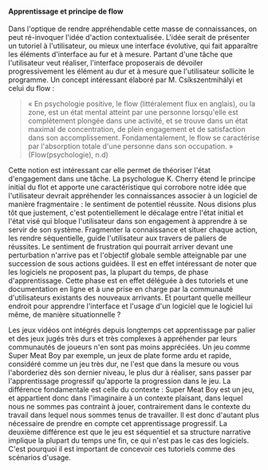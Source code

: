 #### Apprentissage et principe de flow

Dans l'optique de rendre appréhendable cette masse de connaissances, on peut ré-invoquer l'idée d'action contextualisée. L'idée serait de présenter un tutoriel à l'utilisateur, ou mieux une interface évolutive, qui fait apparaître les éléments d'interface au fur et à mesure. Partant d'une tâche que l'utilisateur veut réaliser, l'interface proposerais de dévoiler progressivement les élément au dur et à mesure que l'utilisateur sollicite le programme. Un concept intéressant élaboré par M. Csíkszentmihályi et celui du flow :

> « En psychologie positive, le flow (littéralement flux en anglais), ou la zone, est un état mental atteint par une personne lorsqu'elle est complètement plongée dans une activité, et se trouve dans un état maximal de concentration, de plein engagement et de satisfaction dans son accomplissement. Fondamentalement, le flow se caractérise par l'absorption totale d'une personne dans son occupation. » (Flow(psychologie), n.d)

Cette notion est intéressant car elle permet de théoriser l'état d'engagement dans une tâche. La psychologue K. Cherry étend le principe initial du flot et apporte une caractéristique qui corrobore notre idée que l'utilisateur devrait appréhender les connaissances associer à un logiciel de manière fragmentaire : le sentiment de potentiel réussite. Nous disions plus tôt que justement, c'est potentiellement le décalage entre l'état initial et l'état visé qui bloque l'utilisateur dans son engagement à apprendre à se servir de son système. Fragmenter la connaissance et situer chaque action, les rendre séquentielle, guide l'utilisateur aux travers de paliers de réussites. Le sentiment de frustration qui pourrait arriver devant une perturbation n'arrive pas et l'objectif globale semble atteignable par une succession de sous actions guidées. Il est en effet intéressant de noter que les logiciels ne proposent pas, la plupart du temps, de phase d'apprentissage. Cette phase est en effet déléguée à des tutoriels et une documentation en ligne et à une prise en charge par la communauté d'utilisateurs existants des nouveaux arrivants. Et pourtant quelle meilleur endroit pour apprendre l'interface et l'usage d'un logiciel que le logiciel lui même, de manière situationnelle ? 

Les jeux vidéos ont intégrés depuis longtemps cet apprentissage par palier et des jeux jugés très durs et très complexes à appréhender par leurs communautés de joueurs n'en sont pas moins appréciées. Un jeu comme Super Meat Boy par exemple, un jeux de plate forme ardu et rapide, considéré comme un jeu très dur, ne l'est que dans la mesure ou vous l'aborderiez dès son dernier niveau, le plus dur à réaliser, sans passer par l'apprentissage progressif qu'apporte la progression dans le jeu. La différence fondamentale est celle du contexte : Super Meat Boy est un jeu, et appartient donc dans l'imaginaire à un contexte plaisant, dans lequel nous ne sommes pas contraint à jouer, contrairement dans le contexte du travail dans lequel nous sommes tenus de travailler. Il est donc d'autant plus nécessaire de prendre en compte cet apprentissage progressif. La deuxième différence est que le jeu est séquentiel et sa structure narrative implique la plupart du temps une fin, ce qui n'est pas le cas des logiciels. C'est pourquoi il est important de concevoir ces tutoriels comme des scénarios d'usage.